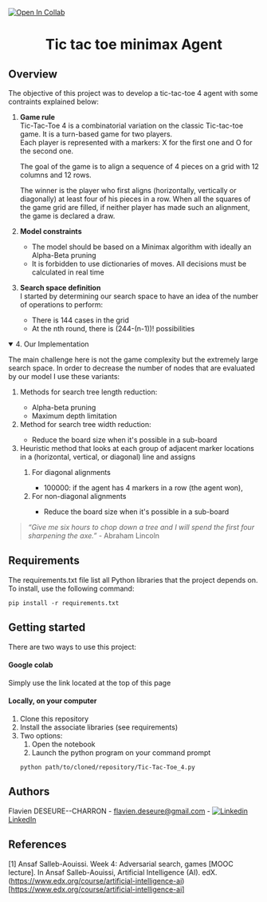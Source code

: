 [![Open In Collab](https://colab.research.google.com/assets/colab-badge.svg)](https://colab.research.google.com/drive/1ZUXPiV1-kVUIWXV1NPzytN4CJtumsSHE?usp=sharing)

<p align="center">
    <h1 align="center">Tic tac toe minimax Agent</h3>
</p>

## Overview
The objective of this project was to develop a tic-tac-toe 4 agent with some contraints explained below:

1. **Game rule**  
    Tic-Tac-Toe 4 is a combinatorial variation on the classic Tic-tac-toe game. It is a turn-based game for two players.   
    Each player is represented with a markers: X for the first one and O for the second one.  
      
    The goal of the game is to align a sequence of 4 pieces on a grid with 12 columns and 12 rows.  
      
    The winner is the player who first aligns (horizontally, vertically or diagonally) at least four of his pieces in a row. When all the squares of the game grid are filled, if neither player has made such an alignment, the game is declared a draw.   
 
2. **Model constraints**  
    - The model should be based on a Minimax algorithm with ideally an Alpha-Beta pruning
    - It is forbidden to use dictionaries of moves. All decisions must be calculated in real time

3. **Search space definition**  
    I started by determining our search space to have an idea of the number of operations to perform:
    - There is 144 cases in the grid  
    - At the nth round, there is (244-(n-1))! possibilities

<details open="open">
  <summary>4. Our Implementation</summary>
  <p>The main challenge here is not the game complexity but the extremely large search space. In order to decrease the number of nodes that are evaluated by our model I use these variants:</p>
  <ol>
    <li>Methods for search tree length reduction:</li>
    <ul>
       <li>Alpha-beta pruning</li>
       <li>Maximum depth limitation</li>
    </ul>
    <li>Method for search tree width reduction:</li>
    <ul>
       <li>Reduce the board size when it's possible in a sub-board</li>
    </ul>
    <li>Heuristic method that looks at each group of adjacent marker locations in a (horizontal, vertical, or diagonal) line and assigns</li>
    <ol>
       <li>For diagonal alignments</li>
       <ul>
           <li>100000: if the agent has 4 markers in a row (the agent won),</li>
       </ul>
       <li>For non-diagonal alignments</li>
       <ul>
           <li>Reduce the board size when it's possible in a sub-board</li>
       </ul>
    </ol>
  </ol>
    
  </p>
</details>


> *“Give me six hours to chop down a tree and I will spend the first four sharpening the axe.”* - Abraham Lincoln

## Requirements
The requirements.txt file list all Python libraries that the project depends on.  
To install, use the following command:

```
pip install -r requirements.txt
```

## Getting started
There are two ways to use this project:
#### Google colab 
Simply use the link located at the top of this page  
#### Locally, on your computer  
1. Clone this repository  
2. Install the associate libraries (see requirements)
3. Two options:
    1. Open the notebook
    2. Launch the python program on your command prompt
    ```
    python path/to/cloned/repository/Tic-Tac-Toe_4.py
    ```

## Authors
Flavien DESEURE--CHARRON - flavien.deseure@gmail.com - [![Linkedin](https://i.stack.imgur.com/gVE0j.png) LinkedIn](https://www.linkedin.com/in/flavien-deseure--charron/)


## References
[1] Ansaf Salleb-Aouissi. Week 4: Adversarial search, games [MOOC lecture]. In Ansaf Salleb-Aouissi, Artificial Intelligence (AI). edX. (https://www.edx.org/course/artificial-intelligence-ai)[https://www.edx.org/course/artificial-intelligence-ai]